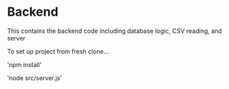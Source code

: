 # Backend
This contains the backend code including database logic, CSV reading, and server

To set up project from fresh clone...

'npm install'

'node src/server.js'
